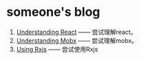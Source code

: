 # someone's blog
1. [Understanding React](https://github.com/Chr15t0pher/blog/issues/1) —— 尝试理解react。
2. [Understanding Mobx](https://github.com/Chr15t0pher/blog/issues/2) —— 尝试理解mobx。
3. [Using Rxjs](https://github.com/Chr15t0pher/blog/issues/4) —— 尝试使用Rxjs

